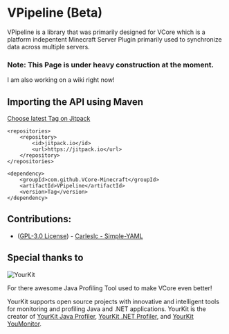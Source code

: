 
# VPipeline (Beta)

VPipeline is a library that was primarily designed for VCore which is a platform indepentent Minecraft Server Plugin primarily used to synchronize data across multiple servers.



### Note: This Page is under heavy construction at the moment.
I am also working on a wiki right now! 

## Importing the API using Maven

[Choose latest Tag on Jitpack](https://jitpack.io/#VCore-Minecraft/VPipeline)

	<repositories>
		<repository>
		    <id>jitpack.io</id>
		    <url>https://jitpack.io</url>
		</repository>
	</repositories>
 
 	<dependency>
	    <groupId>com.github.VCore-Minecraft</groupId>
	    <artifactId>VPipeline</artifactId>
	    <version>Tag</version>
	</dependency>
	

## Contributions:
 
 - ([GPL-3.0 License](https://github.com/Carleslc/Simple-YAML/blob/master/LICENSE)) - [Carleslc - Simple-YAML](https://github.com/Carleslc/Simple-YAML)

## Special thanks to
![YourKit](https://www.yourkit.com/images/yklogo.png)

For there awesome Java Profiling Tool used to make VCore even better!

YourKit supports open source projects with innovative and intelligent tools
for monitoring and profiling Java and .NET applications.
YourKit is the creator of <a href="https://www.yourkit.com/java/profiler/">YourKit Java Profiler</a>,
<a href="https://www.yourkit.com/.net/profiler/">YourKit .NET Profiler</a>,
and <a href="https://www.yourkit.com/youmonitor/">YourKit YouMonitor</a>.
